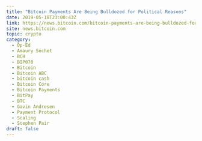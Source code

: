 ```yaml
---
title: "Bitcoin Payments Are Being Bulldozed for Political Reasons"
date: 2019-05-18T23:00:43Z
link: https://news.bitcoin.com/bitcoin-payments-are-being-bulldozed-for-political-reasons/?utm_medium=RSS&utm_source=hune
site: news.bitcoin.com
topic: crypto
category:
  - Op-Ed
  - Amaury Séchet
  - BCH
  - BIP070
  - Bitcoin
  - Bitcoin ABC
  - bitcoin cash
  - Bitcoin Core
  - Bitcoin Payments
  - BitPay
  - BTC
  - Gavin Andresen
  - Payment Protocol
  - Scaling
  - Stephen Pair
draft: false
---
```


